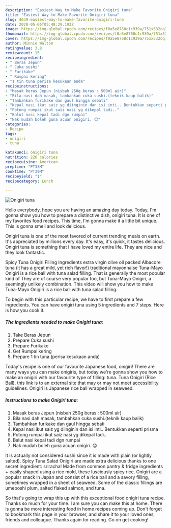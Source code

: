 ```yaml
---
description: "Easiest Way to Make Favorite Onigiri tuna"
title: "Easiest Way to Make Favorite Onigiri tuna"
slug: 4039-easiest-way-to-make-favorite-onigiri-tuna
date: 2020-05-05T05:48:29.193Z
image: https://img-global.cpcdn.com/recipes/f0a5e8768c1c939a/751x532cq70/onigiri-tuna-recipe-main-photo.jpg
thumbnail: https://img-global.cpcdn.com/recipes/f0a5e8768c1c939a/751x532cq70/onigiri-tuna-recipe-main-photo.jpg
cover: https://img-global.cpcdn.com/recipes/f0a5e8768c1c939a/751x532cq70/onigiri-tuna-recipe-main-photo.jpg
author: Minnie Walton
ratingvalue: 3.8
reviewcount: 15
recipeingredient:
- " Beras Jepun"
- " Cuka sushi"
- " Furikake"
- " Rumpai kering"
- "1 tin tuna perisa kesukaan anda"
recipeinstructions:
- "Masak beras Jepun (nisbah 250g beras : 500ml air)"
- "Bila nasi dah masak, tambahkan cuka sushi.(teknik kaup balik)"
- "Tambahkan furikake dan gaul hingga sebati"
- "Kepal nasi ikut saiz yg diinginin dan isi inti.. Bentukkan seperti prisma"
- "Potong rumpai ikut saiz nasi yg dikepal tadi.."
- "Balut nasi kepal tadi dgn rumpai"
- "Nak mudah boleh guna acuan onigiri. 😊"
categories:
- Recipe
tags:
- onigiri
- tuna

katakunci: onigiri tuna 
nutrition: 226 calories
recipecuisine: American
preptime: "PT33M"
cooktime: "PT39M"
recipeyield: "1"
recipecategory: Lunch

---
```



![Onigiri tuna](https://img-global.cpcdn.com/recipes/f0a5e8768c1c939a/751x532cq70/onigiri-tuna-recipe-main-photo.jpg)

Hello everybody, hope you are having an amazing day today. Today, I'm gonna show you how to prepare a distinctive dish, onigiri tuna. It is one of my favorites food recipes. This time, I'm gonna make it a little bit unique. This is gonna smell and look delicious.

Onigiri tuna is one of the most favored of current trending meals on earth. It's appreciated by millions every day. It's easy, it's quick, it tastes delicious. Onigiri tuna is something that I have loved my entire life. They are nice and they look fantastic.

Spicy Tuna Onigiri Filling Ingredients extra virgin olive oil packed Albacore tuna (it has a great mild, yet rich flavor!) traditional mayonnaise Tuna-Mayo Onigiri is a rice ball with tuna salad filling. That is generally the most popular kind of They are of course very popular too, but Tuna-Mayo Onigiri, a seemingly unlikely combination. This video will show you how to make Tuna-Mayo Onigiri is a rice ball with tuna salad filling.


To begin with this particular recipe, we have to first prepare a few ingredients. You can have onigiri tuna using 5 ingredients and 7 steps. Here is how you cook it.

<!--inarticleads1-->

##### The ingredients needed to make Onigiri tuna:

1. Take  Beras Jepun
1. Prepare  Cuka sushi
1. Prepare  Furikake
1. Get  Rumpai kering
1. Prepare 1 tin tuna (perisa kesukaan anda)


Today&#39;s recipe is one of our favourite Japanese food, onigiri! There are many ways you can make onigiris, but today we&#39;re gonna show you how to make an onigiri with our favourite type of filling: tuna. Tuna Onigiri (Rice Ball). this link is to an external site that may or may not meet accessibility guidelines. Onigiri is Japanese rice ball wrapped in seaweed. 

<!--inarticleads2-->

##### Instructions to make Onigiri tuna:

1. Masak beras Jepun (nisbah 250g beras : 500ml air)
1. Bila nasi dah masak, tambahkan cuka sushi.(teknik kaup balik)
1. Tambahkan furikake dan gaul hingga sebati
1. Kepal nasi ikut saiz yg diinginin dan isi inti.. Bentukkan seperti prisma
1. Potong rumpai ikut saiz nasi yg dikepal tadi..
1. Balut nasi kepal tadi dgn rumpai
1. Nak mudah boleh guna acuan onigiri. 😊


It is actually not considered sushi since it is made with plain (or lightly salted). Spicy Tuna Salad Onigiri are made extra delicious thanks to one secret ingredient: sriracha! Made from common pantry &amp; fridge ingredients + easily shaped using a rice mold, these lusciously spicy rice. Onigiri are a popular snack in Japan and consist of a rice ball and a savory filling, sometimes wrapped in a sheet of seaweed. Some of the classic fillings are umeboshi plum, salted flaked salmon, and tuna. 

So that's going to wrap this up with this exceptional food onigiri tuna recipe. Thanks so much for your time. I am sure you can make this at home. There is gonna be more interesting food in home recipes coming up. Don't forget to bookmark this page in your browser, and share it to your loved ones, friends and colleague. Thanks again for reading. Go on get cooking!
